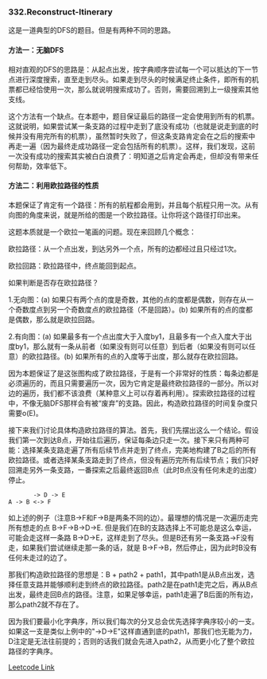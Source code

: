 ### 332.Reconstruct-Itinerary

这是一道典型的DFS的题目。但是有两种不同的思路。

#### 方法一：无脑DFS

相对直观的DFS的思路是：从起点出发，按字典顺序尝试每一个可以抵达的下一节点进行深度搜索，直至走到尽头。如果走到尽头的时候满足终止条件，即所有的机票都已经恰使用一次，那么就说明搜索成功了。否则，需要回溯到上一级搜索其他支线。

这个方法有一个缺点。在本题中，题目保证最后的路径一定会使用到所有的机票。这就说明，如果尝试某一条支路的过程中走到了底没有成功（也就是说走到底的时候并没有用完所有的机票），虽然暂时失败了，但这条支路肯定会在之后的搜索中再走一遍（因为最终走成功路径一定会包括所有的机票）。这样，我们发现，这前一次没有成功的搜索其实被白白浪费了：明知道之后肯定会再走，但却没有带来任何帮助，效率低下。

#### 方法二：利用欧拉路径的性质

本题保证了肯定有一个路径：所有的航程都会用到，并且每个航程只用一次。从有向图的角度来说，就是所给的图是一个欧拉路径。让你将这个路径打印出来。

这题本质就是一个欧拉一笔画的问题。现在来回顾几个概念：

欧拉路径：从一个点出发，到达另外一个点，所有的边都经过且只经过1次。

欧拉回路：欧拉路径中，终点能回到起点。

如果判断是否存在欧拉路径？

1.无向图：(a) 如果只有两个点的度是奇数，其他的点的度都是偶数，则存在从一个奇数度点到另一个奇数度点的欧拉路径（不是回路）。(b) 如果所有的点的度都是偶数，那么就是欧拉回路。

2.有向图：(a) 如果最多有一个点出度大于入度by1，且最多有一个点入度大于出度by1，那么就有一条从前者（如果没有则可以任意）到后者（如果没有则可以任意）的欧拉路径。(b) 如果所有的点的入度等于出度，那么就存在欧拉回路。

因为本题保证了是这张图构成了欧拉路径，于是有一个非常好的性质：每条边都是必须遍历的，而且只需要遍历一次，因为它肯定是最终欧拉路径的一部分。所以对边的遍历，我们都不该浪费（某种意义上可以存着再利用）。探索欧拉路径的过程中，不像无脑DFS那样会有被“废弃”的支路。因此，构造欧拉路径的时间复杂度只需要o(E)。

接下来我们讨论具体构造欧拉路径的算法。首先，我们先摆出这么一个结论。假设我们第一次到达B点，开始往后遍历，保证每条边只走一次。接下来只有两种可能：选择某条支路走遍了所有后续节点并走到了终点，完美地构建了B之后的所有欧拉路径。或者选择某条支路走到了终点，但没有遍历完所有后续节点；我们只好回溯走另外一条支路，一番探索之后最终返回B点（此时B点没有任何未走的出度）停止。
```
       -> D -> E
A -> B <-> F       
```       
如上述的例子（注意B->F和F->B是两条不同的边）。最理想的情况是一次遍历走完所有想走的点 B->F->B->D->E. 但是我们在B的支路选择上不可能总是这么幸运，可能会走这样一条路 B->D->E，这样走到了尽头。但是B还有另一条支路->F没有走，如果我们尝试继续走那一条的话，就是 B->F->B，然后停止，因为此时B没有任何未走过的边了。

那我们构造欧拉路径的思想是：B + path2 + path1，其中path1是从B点出发，选择任意支路并能够顺利走到终点的欧拉路径。path2是在path1走完之后，再从B点出发，最终走回B点的路径。注意，如果足够幸运，path1走遍了B后面的所有边，那么path2就不存在了。

因为我们要最小化字典序，所以我们每次的分叉总会优先选择字典序较小的一支。如果这一支是类似上例中的"->D->E"这样直通到底的path1，那我们也无能为力，D注定是无法往前提的；否则的话我们就会先进入path2，从而更小化了整个欧拉路径的字典序。

[Leetcode Link](https://leetcode.com/problems/reconstruct-itinerary)

